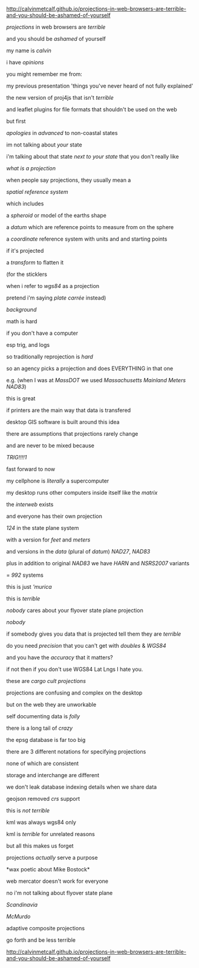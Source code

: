 http://calvinmetcalf.github.io/projections-in-web-browsers-are-terrible-and-you-should-be-ashamed-of-yourself

*projections* in web browsers are *terrible*

and you should be *ashamed* of yourself

my name is *calvin*

i have *opinions*

you might remember me from:

my previous presentation 'things you've never heard of not fully explained'

the new version of proj4js that isn't *terrible*

and leaflet plugins for file formats that shouldn't be used on the web

but first

*apologies* in *advanced* to non-coastal states

im not talking about *your* state

i'm talking about that state *next to your state* that you don't really like

*what is a projection*

when people say projections, they usually mean a

*spatial reference system*

which includes

a *spheroid* or model of the earths shape

a *datum* which are reference points to measure from on the sphere

a *coordinate* reference system with units and and starting points

if it's projected

a *transform* to flatten it

(for the sticklers

when i refer to *wgs84* as a projection

pretend i'm saying *plate carrée* instead)

*background*

math is hard

if you don't have a computer

esp trig, and logs

so traditionally reprojection is *hard*

so an agency picks a projection and does EVERYTHING in that one

e.g. (when I was at *MassDOT* we used *Massachusetts Mainland Meters NAD83*)

this is great

if printers are the main way that data is transfered

desktop GIS software is built around this idea

there are assumptions that projections rarely change

and are never to be mixed because

*TRIG!!!!1*

fast forward to now

my cellphone is *literally* a supercomputer

my desktop runs other computers inside itself like the *matrix*

the *interweb* exists

and everyone has their own projection

*124* in the state plane system

with a version for *feet* and *meters*

and versions in the *data* (plural of *datum*) *NAD27*, *NAD83*

plus in addition to original *NAD83* we have *HARN* and *NSRS2007* variants

= *992* systems

this is just *'murica*

this is *terrible*

*nobody* cares about your flyover state plane projection

*nobody*

if somebody gives you data that is projected tell them they are *terrible*

do you need *precision* that you can't get with *doubles* & *WGS84*

and you have the *accuracy* that it matters?

if not then if you don't use WGS84 Lat Lngs I hate you.

these are *cargo cult projections*

projections are confusing and complex on the desktop

but on the web they are unworkable

self documenting data is *folly*

there is a long tail of *crazy*

the epsg database is far too big

there are 3 different notations for specifying projections

none of which are consistent

storage and interchange are different

we don't leak database indexing details when we share data

geojson removed *crs* support 

this is *not terrible*

kml was always wgs84 only

kml is *terrible* for unrelated reasons

but all this makes us forget

projections *actually* serve a purpose

\*wax poetic about Mike Bostock\*
  
web mercator doesn't work for everyone

no i'm not talking about flyover state plane

*Scandinavia*

*McMurdo*

adaptive composite projections

go forth and be less terrible

http://calvinmetcalf.github.io/projections-in-web-browsers-are-terrible-and-you-should-be-ashamed-of-yourself
